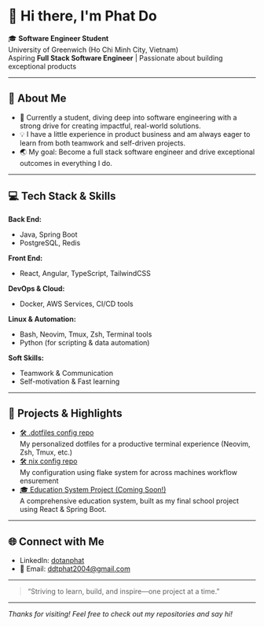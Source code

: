 # 👋 Hi there, I'm Phat Do

🎓 **Software Engineer Student**  
University of Greenwich (Ho Chi Minh City, Vietnam)  
Aspiring **Full Stack Software Engineer** | Passionate about building exceptional products

---

## 🚀 About Me

- 🌱 Currently a student, diving deep into software engineering with a strong drive for creating impactful, real-world solutions.
- 💡 I have a little experience in product business and am always eager to learn from both teamwork and self-driven projects.
- 🌏 My goal: Become a full stack software engineer and drive exceptional outcomes in everything I do.

---

## 💻 Tech Stack & Skills

**Back End:**
- Java, Spring Boot
- PostgreSQL, Redis

**Front End:**
- React, Angular, TypeScript, TailwindCSS

**DevOps & Cloud:**
- Docker, AWS Services, CI/CD tools

**Linux & Automation:**
- Bash, Neovim, Tmux, Zsh, Terminal tools
- Python (for scripting & data automation)

**Soft Skills:**
- Teamwork & Communication
- Self-motivation & Fast learning

---

## 📌 Projects & Highlights

- [🛠️ .dotfiles config repo](https://github.com/phatdtgcs220340/.dotfiles)  
  My personalized dotfiles for a productive terminal experience (Neovim, Zsh, Tmux, etc.)
- [🛠️ nix config repo](https://github.com/phatdtgcs220340/nix-config)  
  My configuration using flake system for across machines workflow ensurement 
- [🎓 Education System Project (Coming Soon!)](#)  
  A comprehensive education system, built as my final school project using React & Spring Boot.

---

## 🌐 Connect with Me

- LinkedIn: [dotanphat](https://www.linkedin.com/in/dotanphat/)
- 📧 Email: ddtphat2004@gmail.com

---

> “Striving to learn, build, and inspire—one project at a time.”

---

_Thanks for visiting! Feel free to check out my repositories and say hi!_
